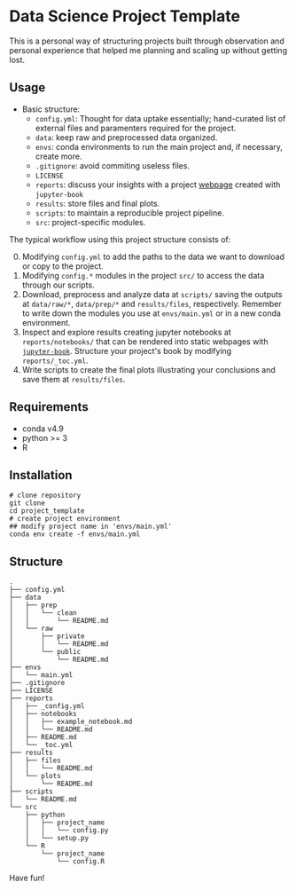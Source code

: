 # Data Science Project Template

This is a personal way of structuring projects built through observation and personal experience that helped me planning and scaling up without getting lost.

## Usage
- Basic structure:
    - `config.yml`: Thought for data uptake essentially; hand-curated list of external files and paramenters required for the project.
    - `data`: keep raw and preprocessed data organized.  
    - `envs`: conda environments to run the main project and, if necessary, create more.
    - `.gitignore`: avoid commiting useless files.
    - `LICENSE`
    - `reports`: discuss your insights with a project [webpage](https://miqg.github.io/project_template/intro.html) created with `jupyter-book`
    - `results`: store files and final plots.
    - `scripts`: to maintain a reproducible project pipeline.
    - `src`: project-specific modules.

The typical workflow using this project structure consists of:

0. Modifying `config.yml` to add the paths to the data we want to download or copy to the project.
1. Modifying `config.*` modules in the project `src/` to access the data through our scripts.
2. Download, preprocess and analyze data at `scripts/` saving the outputs at `data/raw/*`, `data/prep/*` and `results/files`, respectively. Remember to write down the modules you use at `envs/main.yml` or in a new conda environment.
3. Inspect and explore results creating jupyter notebooks at `reports/notebooks/` that can be rendered into static webpages with [`jupyter-book`](https://jupyterbook.org/intro.html). Structure your project's book by modifying `reports/_toc.yml`.
4. Write scripts to create the final plots illustrating your conclusions and save them at `results/files`.
    
## Requirements
- conda v4.9
- python >= 3
- R

## Installation
```shell
# clone repository
git clone
cd project_template
# create project environment
## modify project name in 'envs/main.yml'
conda env create -f envs/main.yml
```

## Structure
```shell
.
├── config.yml
├── data
│   ├── prep
│   │   └── clean
│   │       └── README.md
│   └── raw
│       ├── private
│       │   └── README.md
│       └── public
│           └── README.md
├── envs
│   └── main.yml
├── .gitignore
├── LICENSE
├── reports
│   ├── _config.yml
│   ├── notebooks
│   │   ├── example_notebook.md
│   │   └── README.md
│   ├── README.md
│   └── _toc.yml
├── results
│   ├── files
│   │   └── README.md
│   └── plots
│       └── README.md
├── scripts
│   └── README.md
└── src
    ├── python
    │   ├── project_name
    │   │   └── config.py
    │   └── setup.py
    └── R
        └── project_name
            └── config.R
```

Have fun!

